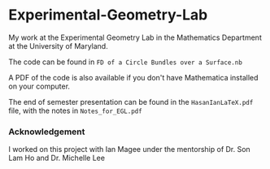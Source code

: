 # Experimental-Geometry-Lab
My work at the Experimental Geometry Lab in the Mathematics Department at the University of Maryland.

The code can be found in ```FD of a Circle Bundles over a Surface.nb```

A PDF of the code is also available if you don't have Mathematica installed on your computer.

The end of semester presentation can be found in the ```HasanIanLaTeX.pdf``` file, with the notes in ```Notes_for_EGL.pdf```

### Acknowledgement
I worked on this project with Ian Magee under the mentorship of Dr. Son Lam Ho and Dr. Michelle Lee
